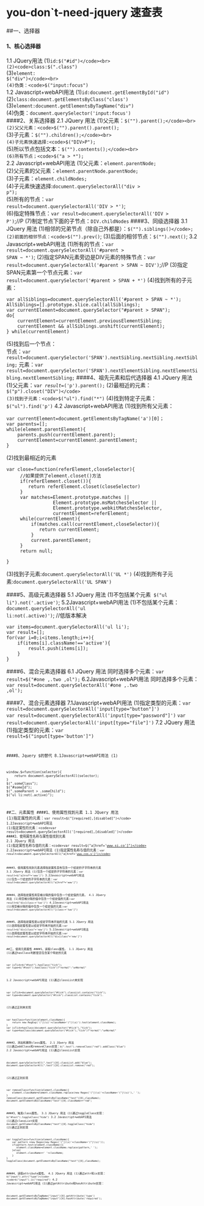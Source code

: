 # you-don`t-need-jquery 速查表
##一、选择器
#### 1、核心选择器
1.1 JQuery用法
(1)<code>id:$("#id")</code><br>
(2)<code>class:$(".class")</code><br>
(3)<code>element: $("div")</code><br>
(4)伪类：<code>$("input:focus")</code><br>
1.2 Javascript+webAPI用法
(1)<code>id:document.getElementById("id")</code><br>
(2)<code>class:document.getElementsByClass("class')</code><br>
(3)<code>element:document.getElementsByTagName("div")</code><br>
(4)伪类：<code>document.querySelector('input:focus')</code><br>
####2、关系选择器
2.1 JQuery 用法
(1)父元素：<code>$("").parent();</code><br>
(2)父父元素：<code>$("").parent().parent();</code><br>
(3)子元素：<code>$("").children();</code><br>
(4)子元素快速选择:<code>$("DIV>P");</code><br>
(5)所以节点包括文本：<code>$("").contents();</code><br>
(6)所有节点；<code>$("a > *");</code><br>
2.2 Javascript+webAPI用法
(1)父元素：<code>element.parentNode;</code><br>
(2)父元素的父元素：<code>element.parentNode.parentNode;</code><br>
(3)子元素：<code>element.childNodes;</code><br>
(4)子元素快速选择:<code>document.querySelectorAll("div > p");</code><br>
(5)所有的节点：<code>var result=document.querySelectorAll('DIV > *')</code>;<br>
(6)指定特殊节点：<code>var result=document.querySelectorAll('DIV > P')</code>;//P
(7)制定节点下面的子节点：<code>DIV.childNodes</code>
####3、同级选择器
3.1 JQuery 用法
(1)相邻的兄弟节点（除自己外都是）：<code>$("").siblings()</code>;
(2)前面的相邻节点：<code>$("").prev()</code>;
(3)后面的相邻节点：<code>$("").next()</code>;
3.2 Javascript+webAPI用法
(1)所有的节点：<code>var result=document.querySelectorAll('#parent > SPAN ~ *')</code>;
(2)指定SPAN元素旁边是DIV元素的特殊节点：<code>var result=document.querySelectorAll('#parent > SPAN ~ DIV')</code>;//P
(3)指定SPAN元素第一个节点元素：<code>var result=document.querySelector('#parent > SPAN + *')</code>
(4)找到所有的子元素：
```
var allSiblings=document.querySelectorAll('#parent > SPAN ~ *');
AllSiblings=[].prototype.slice.call(allSiblings);
var currentElement=document.querySelector("#parent > SPAN");
do{
    currentElement=currentElement.previousElementSibling;
    currentElement && allSiblings.unshift(currentElement);
} while(currentElement)
```
(5)找到后一个节点：<br>
节点：<code>var result=document.querySelector('SPAN').nextSibling.nextSibling.nextSibling;</code>
元素：<code>var result=document.querySelector('SPAN').nextElementSibling.nextElementSibling.nextElementSibling;</code>
####4、祖先元素和后代选择器
4.1 JQuery 用法
(1)父元素：<code>var $result=$('p').parent();</code>
(2)最相近的元素：<code>$("p").closet("DIV")</code>
(3)找到子元素：<code>$("ul").find("*")</code>
(4)找到特定子元素：<code>$("ul").find('p')</code>
4.2 Javascript+webAPI用法
(1)找到所有父元素：
```
var currentElement=document.getElementsByTagName('a')[0]；
var parents=[];
while(element.parentElement){
    parents.push(currentElement.parent);
    currentElement=currentElement.parentElement;
}
```
(2)找到最相近的元素
```
var close=function(referElement,closeSelector){
     //如果提供了element.closet()方法
     if(referElement.closet()){
        return referElement.closet(closeSelector)
     }
     var matches=Element.prototype.matches ||
                 Element.prototype.msMatchesSelector ||
                 Element.prototype.webkitMatchesSelector,
                 currentElement=referElement;
     while(currentElement){
         if(matches.call(currentElement,closeSelector)){
            return currentElement;
         }
         current.parentElement;
     }
     return null;

}
```
(3)找到子元素:<code>document.querySelectorAll('UL *')</code>
(4)找到所有子元素:<code>document.querySelectorAll('UL SPAN')</code>

####5、高级元素选择器
5.1 JQuery 用法
(1)不包括某个元素<code> $("ul li").not('.active')</code>;
5.2Javascript+webAPI用法
(1)不包括某个元素：<code>document.querySelectorAll('ul li:not(.active)')</code>;
//低版本解决
```
var items=document.querySelectorAll('ul li');
var result=[];
for(var i=0;i<items.length;i++){
    if(items[i].className!=='active'){
        result.push(items[i]);
    }
}
```
####6、混合元素选择器
6.1 JQuery 用法
同时选择多个元素：<code>var result=$("#one ,.two ,ol");</code>
6.2Javascript+webAPI用法
同时选择多个元素：<code>var result=document.querySelectorAll('#one ,.two ,ol');</code>

####7、混合元素选择器
7.1Javascript+webAPI用法
(1)指定类型的元素：<code>var result=document.querySelectorAll('input[type="button"]')</code>
<code> var result=document.querySelectorAll('input[type="password"]')</code>
<code>var result=document.querySelectorAll('input[type="file"]')</code>
7.2 JQuery 用法
(1)指定类型的元素：<code>var result=$("input[type='button']")<code>

####8、Jquery $的替代
8.1Javascript+webAPI用法
(1)
```
window.$=function(selector){
    return document.querySelectorAll(selector);
}
$(".someClass");
$("#someId");
$(".someParent > .someChild");
$("ul li:not(.active)");
```
##二、元素属性
####1、使用属性找到元素
1.1 JQuery 用法
(1)指定属性的元素：<code>var result=$("[required],[disabled]")</code>
1.2Javascript+webAPI用法
(1)指定属性的元素：<code>var result=document.querySelectorAll('[required],[disabled]')</code>
####2、使用属性名称与属性值找到元素
2.1 JQuery 用法
(1)指定属性名称与值的元素：<code>var result=$("a[href='www.si.co']")</code>
2.2Javascript+webAPI用法
(1)指定属性名称与值的元素：<code>var result=document.querySelectorAll("a[href='www.cos.s']")</code>

####3、使用属性找到元素选择指定属性具有包含一个给定的子字符串的元素
3.1 JQuery 用法
(1)包含一个给定的子字符串的元素：<code>var result=$("a[href*='www']")</code>
3.2Javascript+webAPI用法
(1)包含一个给定的子字符串的元素：<code>var result=document.querySelectorAll("a[href*='www']")</code>

####4、选择指定属性用空格分隔的值中包含一个给定值的元素。
4.1 JQuery 用法
(1)用空格分隔的值中包含一个给定值的元素:<code>var result=$("div[class~='two']")</code>
4.2Javascript+webAPI用法
(1)用空格分隔的值中包含一个给定值的元素:<code>var result=document.querySelectorAll("[class~='two']")</code>

####5、选择指定属性是以给定字符串开始的元素
5.1 JQuery 用法
(1)选择指定属性是以给定字符串开始的元素:<code>var result=$("div[class^='new']")</code>
5.2Javascript+webAPI用法
(1)选择指定属性是以给定字符串开始的元素:<code>var result=document.querySelectorAll("div[class^='new']")</code>

##三、使用元素属性
####1、读取class属性。
1.1 JQuery 用法
(1)通过hasClass判断是否包含某个特定的元素
```
var isTick=$("#test").hasClass("tick");
var type=$("#test").hasClass("tick")?"normal":"unNormal"
```
1.2 Javascript+webAPI用法
(1)通过classList来实现
```
var isTick=document.querySelector("#tick").classList.contains("tick");
var type=document.querySelector("#tick").classList.contains("tick").
```
(2)通过正则来实现
```
var hasClass=function(element,className){
    return new RegExp('(^|\\s)'+className+'(^|\\s)').test(element.className);
}
var isTick=hasClass(document.querySelector("#tick"),"tick");
var type=hasClass(document.querySelector("#tick"),"tick")?"normal":"unNormal"
```
####2、添加和删除class属性。
2.1 JQuery 用法
(1)通过addClass和removeClass实现：<code>$(".test").removeClass("red").addClass("blue")</code>
2.2 Javascript+webAPI用法
(1)通过classList实现
```
document.querySelectorAll(".test")[0].classList.add("blue");
document.querySelectorAll(".test")[0].classList.remove("red");
```
(2)通过正则实现
```
var removeClass=function(element,className){
    element.className=element.className.replace(new Regex('(^|\\s)'+className+'(^|\\s)'),' ');
}
removeClass(document.getElementsByClassName("test")[0],className);
document.getElementsByClassName("test")[0].className+="red";
```
####3、触发class属性。
3.1 JQuery 用法
(1)通过toggleClass实现：
<code>$("#test").toggleClass("hide")</code>
3.2 Javascript+webAPI用法
(1)通过classList实现
<code>document.getElementsByClassName("test")[0].toggleClass("hide")</code>
(2)通过正则实现
```
var toggleClass=function(element,className){
    var pattern =new Regex(new Regex('(^|\\s)'+className+'(^|\\s)'));
    if(pattern.test(element.className)){
       element.className=element.className.replace(pattern,' ');
    }else{
       element.className+=' '+className;
    }
}
toggleClass(document.getElementsByClassName("test")[0],className);
```
####4、读取attribute属性。
4.1 JQuery 用法
(1)通过attr和is实现：
<code>$("input").attr("type")</code>
<code>$("input").is("required")</code>
4.2 Javascript+webAPI用法
(1)通过getAttribute和hasAttribute实现：
```
document.getElementsByTagName("input")[0].getAttribute('type')
document.getElementsByTagName("input")[0].hasAttribute('required');
```



